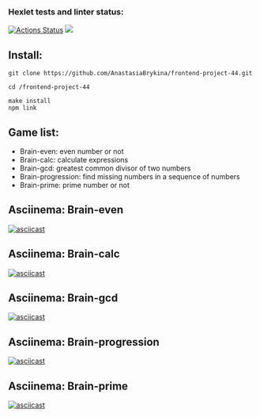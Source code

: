 ### Hexlet tests and linter status:
[![Actions Status](https://github.com/AnastasiaBrykina/frontend-project-44/workflows/hexlet-check/badge.svg)](https://github.com/AnastasiaBrykina/frontend-project-44/actions)
<a href="https://codeclimate.com/github/AnastasiaBrykina/frontend-project-44/maintainability"><img src="https://api.codeclimate.com/v1/badges/0805188580e16921302d/maintainability" /></a>
## Install:
```
git clone https://github.com/AnastasiaBrykina/frontend-project-44.git
```
```
cd /frontend-project-44
```
```
make install
npm link
```
## Game list:
* Brain-even: even number or not
* Brain-calc: calculate expressions
* Brain-gcd: greatest common divisor of two numbers
* Brain-progression: find missing numbers in a sequence of numbers
* Brain-prime: prime number or not
## Asciinema: Brain-even
[![asciicast](https://asciinema.org/a/PhwtveYi3yC1rAsg7lXl7TZFG.svg)](https://asciinema.org/a/PhwtveYi3yC1rAsg7lXl7TZFG)
## Asciinema: Brain-calc
[![asciicast](https://asciinema.org/a/UuEKBAkEuPFBML0WG3Uw0D6MD.svg)](https://asciinema.org/a/UuEKBAkEuPFBML0WG3Uw0D6MD)
## Asciinema: Brain-gcd
[![asciicast](https://asciinema.org/a/gE76uVswyPYvBNkkEwZi4ueDW.svg)](https://asciinema.org/a/gE76uVswyPYvBNkkEwZi4ueDW)
## Asciinema: Brain-progression
[![asciicast](https://asciinema.org/a/C4UZnlNo3uFvJbalkn7hRsx4C.svg)](https://asciinema.org/a/C4UZnlNo3uFvJbalkn7hRsx4C)
## Asciinema: Brain-prime
[![asciicast](https://asciinema.org/a/Gw6wO9lIHqE3CHt0FTLh2b9BR.svg)](https://asciinema.org/a/Gw6wO9lIHqE3CHt0FTLh2b9BR)
